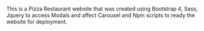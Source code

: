 This is a Pizza Restaurant website that was created using Bootstrap 4, Sass, Jquery to access Modals and affect Carousel and Npm scripts to ready the website for deployment.

